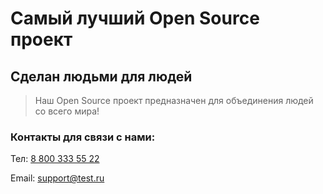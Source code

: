 # Самый лучший Open Source проект

## Сделан людьми для людей

> Наш Open Source проект предназначен для объединения людей со всего мира!

### Контакты для связи с нами:

Тел: [8 800 333 55 22](tel:88003335522)

Email: [support@test.ru](mailto:support@test.ru)